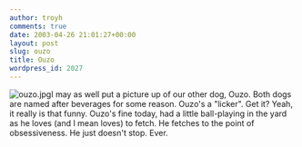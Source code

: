 ```yaml
---
author: troyh
comments: true
date: 2003-04-26 21:01:27+00:00
layout: post
slug: ouzo
title: Ouzo
wordpress_id: 2027
---
```


![ouzo.jpg](http://www.troyandgay.com/archives/ouzo.jpg)I may as well put a picture up of our other dog, Ouzo. Both dogs are named after beverages for some reason. Ouzo's a "licker". Get it? Yeah, it really is that funny. Ouzo's fine today, had a little ball-playing in the yard as he loves (and I mean loves) to fetch. He fetches to the point of obsessiveness. He just doesn't stop. Ever.
